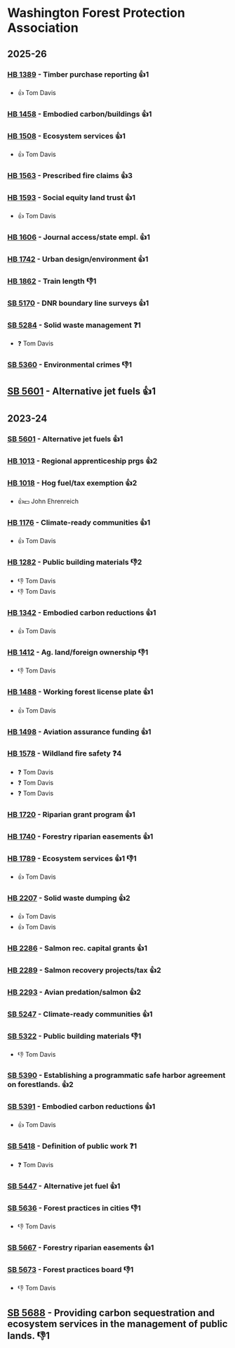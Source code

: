 # Washington Forest Protection Association
## 2025-26

### [HB 1389](/bill/2025-26/hb/1389/) - Timber purchase reporting 👍1  
* 👍 Tom Davis

### [HB 1458](/bill/2025-26/hb/1458/) - Embodied carbon/buildings 👍1  

### [HB 1508](/bill/2025-26/hb/1508/) - Ecosystem services 👍1  
* 👍 Tom Davis

### [HB 1563](/bill/2025-26/hb/1563/) - Prescribed fire claims 👍3  

### [HB 1593](/bill/2025-26/hb/1593/) - Social equity land trust 👍1  
* 👍 Tom Davis

### [HB 1606](/bill/2025-26/hb/1606/) - Journal access/state empl. 👍1  

### [HB 1742](/bill/2025-26/hb/1742/) - Urban design/environment 👍1  

### [HB 1862](/bill/2025-26/hb/1862/) - Train length  👎1 

### [SB 5170](/bill/2025-26/sb/5170/) - DNR boundary line surveys 👍1  

### [SB 5284](/bill/2025-26/sb/5284/) - Solid waste management   ❓1
* ❓ Tom Davis

### [SB 5360](/bill/2025-26/sb/5360/) - Environmental crimes  👎1 

## [SB 5601](/bill/2025-26/sb/5601/) - Alternative jet fuels 👍1  

## 2023-24

### [SB 5601](/bill/2023-24/sb/5601/) - Alternative jet fuels 👍1  

### [HB 1013](/bill/2023-24/hb/1013/) - Regional apprenticeship prgs 👍2  

### [HB 1018](/bill/2023-24/hb/1018/) - Hog fuel/tax exemption 👍2  
* 👍💵 John Ehrenreich

### [HB 1176](/bill/2023-24/hb/1176/) - Climate-ready communities 👍1  
* 👍 Tom Davis

### [HB 1282](/bill/2023-24/hb/1282/) - Public building materials  👎2 
* 👎 Tom Davis
* 👎 Tom Davis

### [HB 1342](/bill/2023-24/hb/1342/) - Embodied carbon reductions 👍1  
* 👍 Tom Davis

### [HB 1412](/bill/2023-24/hb/1412/) - Ag. land/foreign ownership  👎1 
* 👎 Tom Davis

### [HB 1488](/bill/2023-24/hb/1488/) - Working forest license plate 👍1  
* 👍 Tom Davis

### [HB 1498](/bill/2023-24/hb/1498/) - Aviation assurance funding 👍1  

### [HB 1578](/bill/2023-24/hb/1578/) - Wildland fire safety   ❓4
* ❓ Tom Davis
* ❓ Tom Davis
* ❓ Tom Davis

### [HB 1720](/bill/2023-24/hb/1720/) - Riparian grant program 👍1  

### [HB 1740](/bill/2023-24/hb/1740/) - Forestry riparian easements 👍1  

### [HB 1789](/bill/2023-24/hb/1789/) - Ecosystem services 👍1 👎1 
* 👍 Tom Davis

### [HB 2207](/bill/2023-24/hb/2207/) - Solid waste dumping 👍2  
* 👍 Tom Davis
* 👍 Tom Davis

### [HB 2286](/bill/2023-24/hb/2286/) - Salmon rec. capital grants 👍1  

### [HB 2289](/bill/2023-24/hb/2289/) - Salmon recovery projects/tax 👍2  

### [HB 2293](/bill/2023-24/hb/2293/) - Avian predation/salmon 👍2  

### [SB 5247](/bill/2023-24/sb/5247/) - Climate-ready communities 👍1  

### [SB 5322](/bill/2023-24/sb/5322/) - Public building materials  👎1 
* 👎 Tom Davis

### [SB 5390](/bill/2023-24/sb/5390/) - Establishing a programmatic safe harbor agreement on forestlands. 👍2  

### [SB 5391](/bill/2023-24/sb/5391/) - Embodied carbon reductions 👍1  
* 👍 Tom Davis

### [SB 5418](/bill/2023-24/sb/5418/) - Definition of public work   ❓1
* ❓ Tom Davis

### [SB 5447](/bill/2023-24/sb/5447/) - Alternative jet fuel 👍1  

### [SB 5636](/bill/2023-24/sb/5636/) - Forest practices in cities  👎1 
* 👎 Tom Davis

### [SB 5667](/bill/2023-24/sb/5667/) - Forestry riparian easements 👍1  

### [SB 5673](/bill/2023-24/sb/5673/) - Forest practices board  👎1 
* 👎 Tom Davis

## [SB 5688](/bill/2023-24/sb/5688/) - Providing carbon sequestration and ecosystem services in the management of public lands.  👎1 
